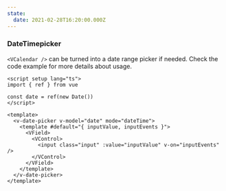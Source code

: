 ```yaml
---
state:
  date: 2021-02-28T16:20:00.000Z
---
```


### DateTimepicker

`<VCalendar />` can be turned into a date range picker if needed. Check the
code example for more details about usage.

<!--code-->

```vue
<script setup lang="ts">
import { ref } from vue

const date = ref(new Date())
</script>

<template>
  <v-date-picker v-model="date" mode="dateTime">
    <template #default="{ inputValue, inputEvents }">
      <VField>
        <VControl>
          <input class="input" :value="inputValue" v-on="inputEvents" />
        </VControl>
      </VField>
    </template>
  </v-date-picker>
</template>
```

<!--/code-->

<!--example-->

<v-date-picker v-model="frontmatter.state.date" color="green" mode="dateTime">
  <template #default="{ inputValue, inputEvents }">
    <VField>
      <VControl>
        <input class="input" :value="inputValue" v-on="inputEvents" />
      </VControl>
    </VField>
  </template>
</v-date-picker>

<!--/example-->
